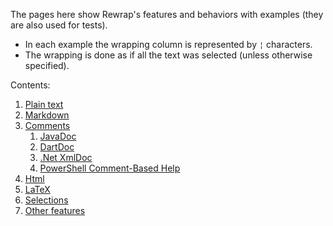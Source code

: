 The pages here show Rewrap's features and behaviors with examples (they are also used for tests).
- In each example the wrapping column is represented by `¦` characters.
- The wrapping is done as if all the text was selected (unless otherwise specified).

Contents:
1. [Plain text](1-Plaintext.md)
2. [Markdown](2-Markdown.md)
3. [Comments](3-Comments.md)
   1. [JavaDoc](3.1-JavaDoc.md)
   2. [DartDoc](3.2-DartDoc.md)
   3. [.Net XmlDoc](3.3-.Net-XmlDoc.md)
   4. [PowerShell Comment-Based Help](3.4-PowerShell-CBH.md)
4. [Html](4-Html.md)
5. [LaTeX](5-LaTeX.md)
6. [Selections](6-Selections.md)
7. [Other features](7-OtherFeatures.md)